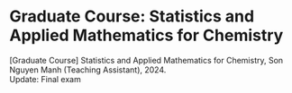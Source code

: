 # Graduate Course: Statistics and Applied Mathematics for Chemistry
[Graduate Course] Statistics and Applied Mathematics for Chemistry, Son Nguyen Manh (Teaching Assistant), 2024. \
Update: Final exam
